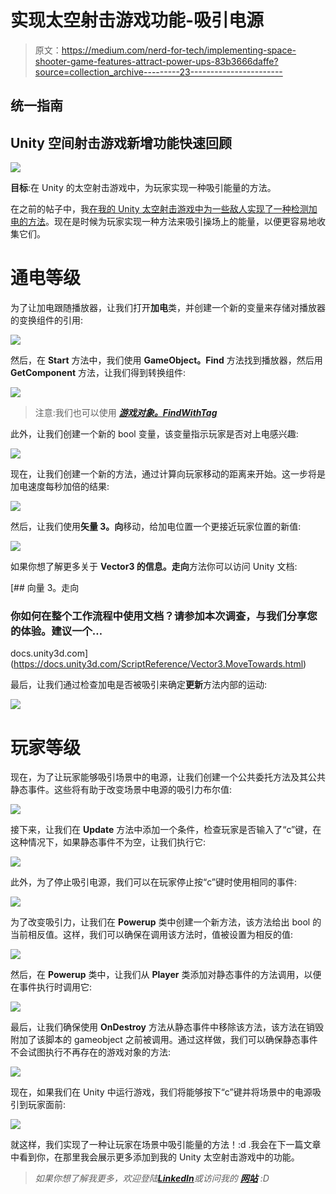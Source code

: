 # 实现太空射击游戏功能-吸引电源

> 原文：<https://medium.com/nerd-for-tech/implementing-space-shooter-game-features-attract-power-ups-83b3666daffe?source=collection_archive---------23----------------------->

## 统一指南

## Unity 空间射击游戏新增功能快速回顾

![](img/db290064c3b665243fa4f675464b0304.png)

**目标**:在 Unity 的太空射击游戏中，为玩家实现一种吸引能量的方法。

在之前的帖子中，我[在我的 Unity 太空射击游戏中为一些敌人实现了一种检测加电的方法](/nerd-for-tech/implementing-space-shooter-game-features-enemy-view-3095e0679365)。现在是时候为玩家实现一种方法来吸引操场上的能量，以便更容易地收集它们。

# 通电等级

为了让加电跟随播放器，让我们打开**加电**类，并创建一个新的变量来存储对播放器的变换组件的引用:

![](img/c0bcd79850758b9500ed410f04bd064d.png)

然后，在 **Start** 方法中，我们使用 **GameObject。Find** 方法找到播放器，然后用 **GetComponent** 方法，让我们得到转换组件:

![](img/11294cd9cfe9e347efef31fb20762453.png)

> 注意:我们也可以使用 [***游戏对象。FindWithTag***](https://docs.unity3d.com/ScriptReference/GameObject.FindWithTag.html)

此外，让我们创建一个新的 bool 变量，该变量指示玩家是否对上电感兴趣:

![](img/4398145b22a76ba1d4f2071981e70efe.png)

现在，让我们创建一个新的方法，通过计算向玩家移动的距离来开始。这一步将是加电速度每秒加倍的结果:

![](img/be2ed876a005ce0b69d22d2e897b48d7.png)

然后，让我们使用**矢量 3。向**移动，给加电位置一个更接近玩家位置的新值:

![](img/c8818c01d6c69967574559d79c65049a.png)

如果你想了解更多关于 **Vector3 的信息。走向**方法你可以访问 Unity 文档:

[](https://docs.unity3d.com/ScriptReference/Vector3.MoveTowards.html) [## 向量 3。走向

### 你如何在整个工作流程中使用文档？请参加本次调查，与我们分享您的体验。建议一个…

docs.unity3d.com](https://docs.unity3d.com/ScriptReference/Vector3.MoveTowards.html) 

最后，让我们通过检查加电是否被吸引来确定**更新**方法内部的运动:

![](img/748e44097698b38f0337b247bf8c0aac.png)

# 玩家等级

现在，为了让玩家能够吸引场景中的电源，让我们创建一个公共委托方法及其公共静态事件。这些将有助于改变场景中电源的吸引力布尔值:

![](img/61ac8e880ca8c86b41121ede4e7770a8.png)

接下来，让我们在 **Update** 方法中添加一个条件，检查玩家是否输入了“c”键，在这种情况下，如果静态事件不为空，让我们执行它:

![](img/877381eff1d80f847c0cf3a184512273.png)

此外，为了停止吸引电源，我们可以在玩家停止按“c”键时使用相同的事件:

![](img/d24871e5ee10b5c278f26c2ebd6e6606.png)

为了改变吸引力，让我们在 **Powerup** 类中创建一个新方法，该方法给出 bool 的当前相反值。这样，我们可以确保在调用该方法时，值被设置为相反的值:

![](img/1fa5310d1069a515259ae854feb166c3.png)

然后，在 **Powerup** 类中，让我们从 **Player** 类添加对静态事件的方法调用，以便在事件执行时调用它:

![](img/e1d1c657db56719f66240b6a569af886.png)

最后，让我们确保使用 **OnDestroy** 方法从静态事件中移除该方法，该方法在销毁附加了该脚本的 gameobject 之前被调用。通过这样做，我们可以确保静态事件不会试图执行不再存在的游戏对象的方法:

![](img/de06353c874219d36c7e366bdea8dfa8.png)

现在，如果我们在 Unity 中运行游戏，我们将能够按下“c”键并将场景中的电源吸引到玩家面前:

![](img/b4279b50cde4b450004408ddd79fffb2.png)

就这样，我们实现了一种让玩家在场景中吸引能量的方法！:d .我会在下一篇文章中看到你，在那里我会展示更多添加到我的 Unity 太空射击游戏中的功能。

> *如果你想了解我更多，欢迎登陆*[***LinkedIn***](https://www.linkedin.com/in/fas444/)**或访问我的* [***网站***](http://fernandoalcasan.com/) *:D**